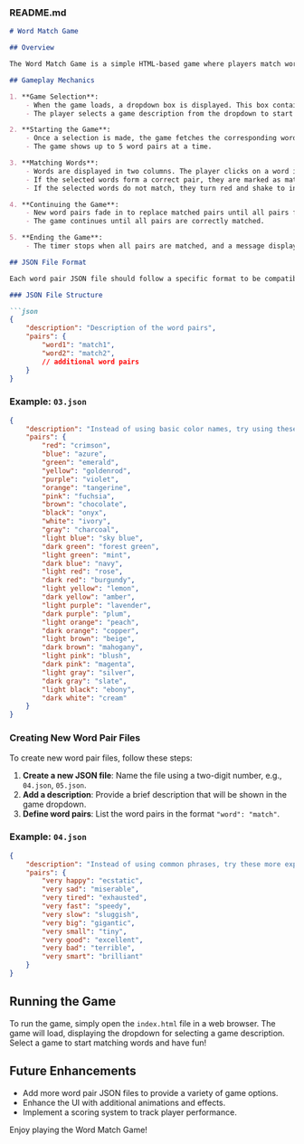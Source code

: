 ### README.md

```markdown
# Word Match Game

## Overview

The Word Match Game is a simple HTML-based game where players match words from a given list with their corresponding synonyms or more descriptive terms. The game presents a pair of lists, and the player must correctly match words from the left column to words in the right column. As matches are made, the words fade away and new words appear, continuing until all pairs have been matched.

## Gameplay Mechanics

1. **Game Selection**: 
    - When the game loads, a dropdown box is displayed. This box contains descriptions of various word pairs that the player can choose from.
    - The player selects a game description from the dropdown to start the game.

2. **Starting the Game**:
    - Once a selection is made, the game fetches the corresponding word pair JSON file, displays the description, and starts the timer.
    - The game shows up to 5 word pairs at a time.

3. **Matching Words**:
    - Words are displayed in two columns. The player clicks on a word in the left column and then clicks on a word in the right column to make a match.
    - If the selected words form a correct pair, they are marked as matched, turn green, and then fade away.
    - If the selected words do not match, they turn red and shake to indicate an incorrect match.

4. **Continuing the Game**:
    - New word pairs fade in to replace matched pairs until all pairs from the selected game are matched.
    - The game continues until all pairs are correctly matched.

5. **Ending the Game**:
    - The timer stops when all pairs are matched, and a message displays the total time taken to complete the game.

## JSON File Format

Each word pair JSON file should follow a specific format to be compatible with the game. Here is the structure for creating future word pair files (e.g., `03.json`, `04.json`, etc.):

### JSON File Structure

```json
{
    "description": "Description of the word pairs",
    "pairs": {
        "word1": "match1",
        "word2": "match2",
        // additional word pairs
    }
}
```

### Example: `03.json`

```json
{
    "description": "Instead of using basic color names, try using these more vivid alternatives",
    "pairs": {
        "red": "crimson",
        "blue": "azure",
        "green": "emerald",
        "yellow": "goldenrod",
        "purple": "violet",
        "orange": "tangerine",
        "pink": "fuchsia",
        "brown": "chocolate",
        "black": "onyx",
        "white": "ivory",
        "gray": "charcoal",
        "light blue": "sky blue",
        "dark green": "forest green",
        "light green": "mint",
        "dark blue": "navy",
        "light red": "rose",
        "dark red": "burgundy",
        "light yellow": "lemon",
        "dark yellow": "amber",
        "light purple": "lavender",
        "dark purple": "plum",
        "light orange": "peach",
        "dark orange": "copper",
        "light brown": "beige",
        "dark brown": "mahogany",
        "light pink": "blush",
        "dark pink": "magenta",
        "light gray": "silver",
        "dark gray": "slate",
        "light black": "ebony",
        "dark white": "cream"
    }
}
```

### Creating New Word Pair Files

To create new word pair files, follow these steps:

1. **Create a new JSON file**: Name the file using a two-digit number, e.g., `04.json`, `05.json`.
2. **Add a description**: Provide a brief description that will be shown in the game dropdown.
3. **Define word pairs**: List the word pairs in the format `"word": "match"`.

### Example: `04.json`

```json
{
    "description": "Instead of using common phrases, try these more expressive alternatives",
    "pairs": {
        "very happy": "ecstatic",
        "very sad": "miserable",
        "very tired": "exhausted",
        "very fast": "speedy",
        "very slow": "sluggish",
        "very big": "gigantic",
        "very small": "tiny",
        "very good": "excellent",
        "very bad": "terrible",
        "very smart": "brilliant"
    }
}
```

## Running the Game

To run the game, simply open the `index.html` file in a web browser. The game will load, displaying the dropdown for selecting a game description. Select a game to start matching words and have fun!

## Future Enhancements

- Add more word pair JSON files to provide a variety of game options.
- Enhance the UI with additional animations and effects.
- Implement a scoring system to track player performance.

Enjoy playing the Word Match Game!
```
